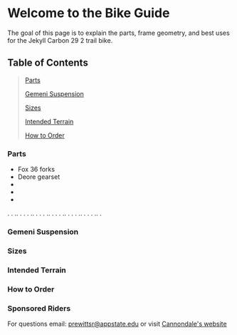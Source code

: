 # **Welcome to the Bike Guide**
The goal of this page is to explain the parts, frame geometry, and best uses for the Jekyll Carbon 29 2 trail bike. 

## Table of Contents
> [Parts](#parts)
> 
> [Gemeni Suspension](#gemeni-suspension)
> 
> [Sizes](#sizes)
>
> [Intended Terrain](#intended-terrain)
>
> [How to Order](#how-to-order)

### Parts
* Fox 36 forks
* Deore gearset
*
*
*
.
.
..
.
.
.
..
.
.
.
..
.
.
.
..
.
.
.
..
.
.
.
..
.
### Gemeni Suspension





### Sizes





### Intended Terrain

### How to Order



### Sponsored Riders





For questions email: <prewittsr@appstate.edu>
or visit [Cannondale's website](https://www.cannondale.com/en-it/bikes/mountain/trail-bikes/jekyll/jekyll-carbon-29-2?sku=c21200m10sm)

